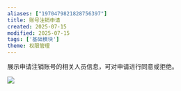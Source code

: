 ```yaml
---
aliases: ["1970479821828756397"]
title: 账号注销申请
created: 2025-07-15
modified: 2025-07-15
tags: ['基础模块']
theme: 权限管理
---
```


展示申请注销账号的相关人员信息，可对申请进行同意或拒绝。

![](https://myhelpdoc.oss-cn-heyuan.aliyuncs.com/mdimages/5c17a87825aa468026c05bce85128d2b.jpg)